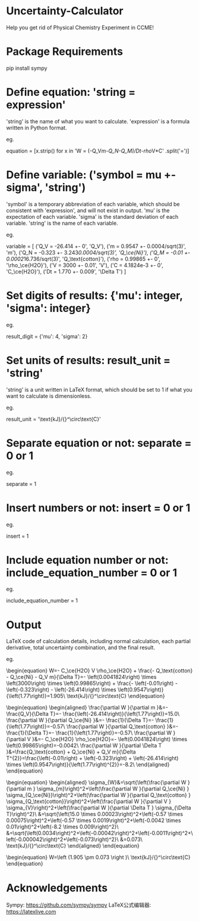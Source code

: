# Uncertainty-Calculator

Help you get rid of Physical Chemistry Experiment in CCME!


# Package Requirements

pip install sympy


# Define equation: 'string = expression'

'string' is the name of what you want to calculate.
'expression' is a formula written in Python format.

eg.

equation = [x.strip() for x in
            'W = (-Q_V*m-Q_N-Q_M)/Dt-rho*V*C'
            .split('=')]


# Define variable: ('symbol = mu +- sigma', 'string')

'symbol' is a temporary abbreviation of each variable, which should be consistent with 'expression', and will not exist in output.
'mu' is the expectation of each variable.
'sigma' is the standard deviation of each variable.
'string' is the name of each variable.

eg.

variable = [
    ('Q_V = -26.414 +- 0', 'Q_V'),
    ('m = 0.9547 +- 0.0004/sqrt(3)', 'm'),
    ('Q_N = -0.323 +- 3.243*0.0004/sqrt(3)', 'Q_\\ce{Ni}'),
    ('Q_M = -0.01 +- 0.0002*16.736/sqrt(3)', 'Q_\\text{cotton}'),
    ('rho = 0.99865 +- 0', '\\rho_\\ce{H2O}'),
    ('V = 3000 +- 0.01', 'V'),
    ('C = 4.1824e-3 +- 0', 'C_\\ce{H2O}'),
    ('Dt = 1.770 +- 0.009', '\\Delta T')
]


# Set digits of results: {'mu': integer, 'sigma': integer}

eg.

result_digit = {'mu': 4,
                'sigma': 2}


# Set units of results: result_unit = 'string'

'string' is a unit written in LaTeX format, which should be set to 1 if what you want to calculate is dimensionless.

eg.

result_unit = '\\text{kJ}/{}^\\circ\\text{C}'


# Separate equation or not: separate = 0 or 1

eg.

separate = 1


# Insert numbers or not: insert = 0 or 1

eg.

insert = 1


# Include equation number or not: include_equation_number = 0 or 1

eg.

include_equation_number = 1


# Output

LaTeX code of calculation details, including normal calculation, each partial derivative, total uncertainty combination, and the final result.

eg.

\begin{equation}
W=- C_\ce{H2O} V \rho_\ce{H2O} + \frac{- Q_\text{cotton} - Q_\ce{Ni} - Q_V m}{\Delta T}=- \left(0.0041824\right) \times \left(3000\right) \times \left(0.99865\right) + \frac{- \left(-0.01\right) - \left(-0.323\right) - \left(-26.414\right) \times \left(0.9547\right)}{\left(1.77\right)}=1.905\ \text{kJ}/{}^\circ\text{C}
\end{equation}

\begin{equation}
\begin{aligned}
\frac{\partial W }{\partial m }&=- \frac{Q_V}{\Delta T}=- \frac{\left(-26.414\right)}{\left(1.77\right)}=15.0\\
\frac{\partial W }{\partial Q_\ce{Ni} }&=- \frac{1}{\Delta T}=- \frac{1}{\left(1.77\right)}=-0.57\\
\frac{\partial W }{\partial Q_\text{cotton} }&=- \frac{1}{\Delta T}=- \frac{1}{\left(1.77\right)}=-0.57\\
\frac{\partial W }{\partial V }&=- C_\ce{H2O} \rho_\ce{H2O}=- \left(0.0041824\right) \times \left(0.99865\right)=-0.0042\\
\frac{\partial W }{\partial \Delta T }&=\frac{Q_\text{cotton} + Q_\ce{Ni} + Q_V m}{\Delta T^{2}}=\frac{\left(-0.01\right) + \left(-0.323\right) + \left(-26.414\right) \times \left(0.9547\right)}{\left(1.77\right)^{2}}=-8.2\\
\end{aligned}
\end{equation}

\begin{equation}
\begin{aligned}
\sigma_{W}&=\sqrt{\left(\frac{\partial W }{\partial m } \sigma_{m}\right)^2+\left(\frac{\partial W }{\partial Q_\ce{Ni} } \sigma_{Q_\ce{Ni}}\right)^2+\left(\frac{\partial W }{\partial Q_\text{cotton} } \sigma_{Q_\text{cotton}}\right)^2+\left(\frac{\partial W }{\partial V } \sigma_{V}\right)^2+\left(\frac{\partial W }{\partial \Delta T } \sigma_{\Delta T}\right)^2}\\
&=\sqrt{\left(15.0 \times 0.00023\right)^2+\left(-0.57 \times 0.00075\right)^2+\left(-0.57 \times 0.0019\right)^2+\left(-0.0042 \times 0.01\right)^2+\left(-8.2 \times 0.009\right)^2}\\
&=\sqrt{\left(0.0034\right)^2+\left(-0.00042\right)^2+\left(-0.0011\right)^2+\left(-0.000042\right)^2+\left(-0.073\right)^2}\\
&=0.073\ \text{kJ}/{}^\circ\text{C}
\end{aligned}
\end{equation}

\begin{equation}
W=\left (1.905 \pm 0.073 \right )\ \text{kJ}/{}^\circ\text{C}
\end{equation}



# Acknowledgements
Sympy: https://github.com/sympy/sympy
LaTeX公式编辑器: https://latexlive.com
